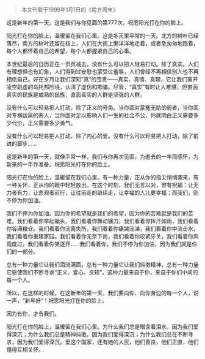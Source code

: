 > 本文刊载于1999年1月1日的《南方周末》

这是新年的第一天。这是我们与你见面的第777次。祝愿阳光打在你的脸上。

阳光打在你的脸上，温暖留在我们心里。这是冬天里平常的一天。北方的树叶已经落尽，南方的树叶还留在枝上，人们在大街上懒洋洋地走着，或者急匆匆地跑着，每个人都怀着自己的希望，每个人都握紧自己的心事。

本世纪最后的日历正在一页页减去，没有什么可以把人轻易打动。除了真实。人们有理想但也有幻象，人们得到过安慰也蒙受过羞辱，人们曾经不再相信别人也不再相信自己。好在岁月让我们深知“真”的宝贵——真实、真情、真理，它让我们离开凌空蹈虚的乌托邦险境，认清了虚伪和欺骗。尽管，“真实”有时让人难堪，但直面真实的民族是成熟的民族，直面真实的人群是坚强的人群。

没有什么可以轻易把人打动，除了正义的号角。当你面对蒙冤无助的弱者，当你面对专横跋扈的恶人，当你面对足以影响人们一生的社会不公，你就明白正义需要多少代价，正义需要多少勇气。

没有什么可以轻易把人打动，除了内心的爱。没有什么可以轻易把人打动，除了前进的脚步……

这是新年的第一天，就像平常一样，我们与你再次见面，为逝去的一年而感怀，为新来的一年作准备。祝愿阳光打在你的脸上。

阳光打在你的脸上，温暖留在我们心里。有一种力量，正从你的指尖悄悄袭来，有一种关怀，正从你的眼中轻轻放出。在这个时刻，我们无言以对，惟有祝福：让无力者有力，让悲观者前行，让往前走的继续走，让幸福的人儿更幸福；而我们，则不停为你加油。

我们不停为你加油。因为你的希望就是我们的希望，因为你的苦难就是我们的苦难。我们看着你举起锄头，我们看着你舞动镰刀，我们看着你挥汗如雨，我们看着你谷满粮仓。我们看着你流离失所，我们看着你痛哭流涕，我们看着你中流击水，我们看着你重建家园。我们看着你无奈下岗，我们看着你咬紧牙关，我们看着你风雨度过，我们看着你笑逐开……我们看着你，我们不停为你加油，因为我们就是你们的一部分。

总有一种力量它让我们泪流满面，总有一种力量它让我们抖擞精神，总有一种力量它驱使我们不断寻求“正义、爱心、良知”。这种力量来自于你，来自于你们中间的每一个人。

所以，在这样的时候，在这新年的第一天，我们要向你、向你身边的每一个人，说一声，“新年好”！祝愿阳光打在你的脸上。

因为有你，才有我们。

阳光打在你的脸上，温暖留在我们心里。为什么我们总是眼含着泪水，因为我们爱得深沉；为什么我们总是精神抖擞，因为我们爱得深沉；为什么我们总在不断寻求，因为我们爱得深沉。爱这个国家，还有她的人民，他们善良，他们正直，他们懂得互相关怀。
